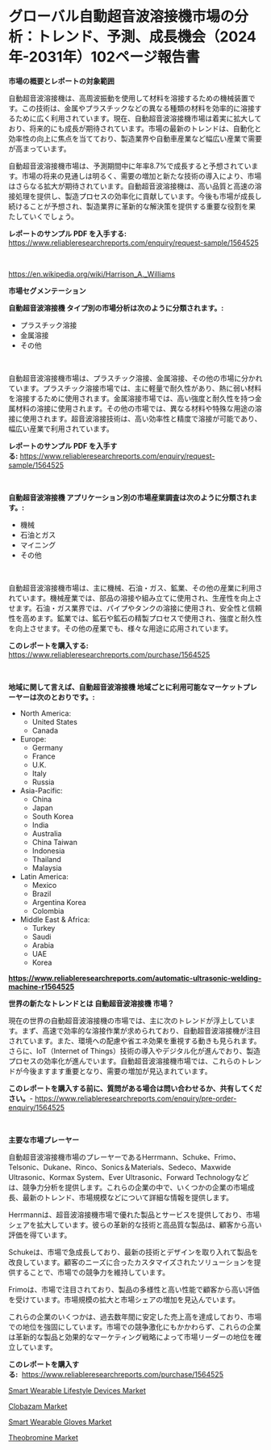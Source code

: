 <p><h1>グローバル自動超音波溶接機市場の分析：トレンド、予測、成長機会（2024年-2031年）102ページ報告書</h1></p><p><strong>市場の概要とレポートの対象範囲</strong></p>
<p><p>自動超音波溶接機は、高周波振動を使用して材料を溶接するための機械装置です。この技術は、金属やプラスチックなどの異なる種類の材料を効率的に溶接するために広く利用されています。現在、自動超音波溶接機市場は着実に拡大しており、将来的にも成長が期待されています。市場の最新のトレンドは、自動化と効率性の向上に焦点を当てており、製造業界や自動車産業など幅広い産業で需要が高まっています。</p><p>自動超音波溶接機市場は、予測期間中に年率8.7%で成長すると予想されています。市場の将来の見通しは明るく、需要の増加と新たな技術の導入により、市場はさらなる拡大が期待されています。自動超音波溶接機は、高い品質と高速の溶接処理を提供し、製造プロセスの効率化に貢献しています。今後も市場が成長し続けることが予想され、製造業界に革新的な解決策を提供する重要な役割を果たしていくでしょう。</p></p>
<p><strong>レポートのサンプル PDF を入手する:</strong> <a href="https://www.reliableresearchreports.com/enquiry/request-sample/1564525">https://www.reliableresearchreports.com/enquiry/request-sample/1564525</a></p>
<p>&nbsp;</p>
<p><a href="https://en.wikipedia.org/wiki/Harrison_A._Williams">https://en.wikipedia.org/wiki/Harrison_A._Williams</a></p>
<p><strong>市場セグメンテーション</strong></p>
<p><strong>自動超音波溶接機 タイプ別の市場分析は次のように分類されます。:</strong></p>
<p><ul><li>プラスチック溶接</li><li>金属溶接</li><li>その他</li></ul></p>
<p>&nbsp;</p>
<p><p>自動超音波溶接機市場は、プラスチック溶接、金属溶接、その他の市場に分かれています。プラスチック溶接市場では、主に軽量で耐久性があり、熱に弱い材料を溶接するために使用されます。金属溶接市場では、高い強度と耐久性を持つ金属材料の溶接に使用されます。その他の市場では、異なる材料や特殊な用途の溶接に使用されます。超音波溶接技術は、高い効率性と精度で溶接が可能であり、幅広い産業で利用されています。</p></p>
<p><strong>レポートのサンプル PDF を入手する:</strong>&nbsp;<a href="https://www.reliableresearchreports.com/enquiry/request-sample/1564525">https://www.reliableresearchreports.com/enquiry/request-sample/1564525</a></p>
<p>&nbsp;</p>
<p><strong> 自動超音波溶接機 アプリケーション別の市場産業調査は次のように分類されます。:</strong></p>
<p><ul><li>機械</li><li>石油とガス</li><li>マイニング</li><li>その他</li></ul></p>
<p>&nbsp;</p>
<p><p>自動超音波溶接機市場は、主に機械、石油・ガス、鉱業、その他の産業に利用されています。機械産業では、部品の溶接や組み立てに使用され、生産性を向上させます。石油・ガス業界では、パイプやタンクの溶接に使用され、安全性と信頼性を高めます。鉱業では、鉱石や鉱石の精製プロセスで使用され、強度と耐久性を向上させます。その他の産業でも、様々な用途に応用されています。</p></p>
<p><strong>このレポートを購入する:</strong>&nbsp; <a href="https://www.reliableresearchreports.com/purchase/1564525">https://www.reliableresearchreports.com/purchase/1564525</a></p>
<p>&nbsp;</p>
<p><strong>地域に関して言えば、自動超音波溶接機 地域ごとに利用可能なマーケットプレーヤーは次のとおりです。:</strong></p>
<p><ul>
    <li>
        North America:
        <ul>
            <li>United States</li>
            <li>Canada</li>
        </ul>
    </li>
    <li>
        Europe:
        <ul>
            <li>Germany</li>
            <li>France</li>
            <li>U.K.</li>
            <li>Italy</li>
            <li>Russia</li>
        </ul>
    </li>
    <li>
        Asia-Pacific:
        <ul>
            <li>China</li>
            <li>Japan</li>
            <li>South Korea</li>
            <li>India</li>
            <li>Australia</li>
            <li>China Taiwan</li>
            <li>Indonesia</li>
            <li>Thailand</li>
            <li>Malaysia</li>
        </ul>
    </li>
    <li>
        Latin America:
        <ul>
            <li>Mexico</li>
            <li>Brazil</li>
            <li>Argentina Korea</li>
            <li>Colombia</li>
        </ul>
    </li>
    <li>
        Middle East & Africa:
        <ul>
            <li>Turkey</li>
            <li>Saudi</li>
            <li>Arabia</li>
            <li>UAE</li>
            <li>Korea</li>
        </ul>
    </li>
    </ul></p>
<p><strong><a href="https://www.reliableresearchreports.com/automatic-ultrasonic-welding-machine-r1564525">https://www.reliableresearchreports.com/automatic-ultrasonic-welding-machine-r1564525</a></strong>&nbsp;</p>
<p><strong>世界の新たなトレンドとは 自動超音波溶接機 市場？</strong></p>
<p><p>現在の世界の自動超音波溶接機の市場では、主に次のトレンドが浮上しています。まず、高速で効率的な溶接作業が求められており、自動超音波溶接機が注目されています。また、環境への配慮や省エネ効果を重視する動きも見られます。さらに、IoT（Internet of Things）技術の導入やデジタル化が進んでおり、製造プロセスの効率化が進んでいます。自動超音波溶接機市場では、これらのトレンドが今後ますます重要となり、需要の増加が見込まれています。</p></p>
<p><strong>このレポートを購入する前に、質問がある場合は問い合わせるか、共有してください。</strong>- <a href="https://www.reliableresearchreports.com/enquiry/pre-order-enquiry/1564525">https://www.reliableresearchreports.com/enquiry/pre-order-enquiry/1564525</a></p>
<p>&nbsp;</p>
<p><strong>主要な市場プレーヤー</strong></p>
<p><p>自動超音波溶接機市場のプレーヤーであるHerrmann、Schuke、Frimo、Telsonic、Dukane、Rinco、Sonics＆Materials、Sedeco、Maxwide Ultrasonic、Kormax System、Ever Ultrasonic、Forward Technologyなどは、競争力分析を提供します。これらの企業の中で、いくつかの企業の市場成長、最新のトレンド、市場規模などについて詳細な情報を提供します。</p><p>Herrmannは、超音波溶接機市場で優れた製品とサービスを提供しており、市場シェアを拡大しています。彼らの革新的な技術と高品質な製品は、顧客から高い評価を得ています。</p><p>Schukeは、市場で急成長しており、最新の技術とデザインを取り入れて製品を改良しています。顧客のニーズに合ったカスタマイズされたソリューションを提供することで、市場での競争力を維持しています。</p><p>Frimoは、市場で注目されており、製品の多様性と高い性能で顧客から高い評価を受けています。市場規模の拡大と市場シェアの増加を見込んでいます。</p><p>これらの企業のいくつかは、過去数年間に安定した売上高を達成しており、市場での地位を強固にしています。市場での競争激化にもかかわらず、これらの企業は革新的な製品と効果的なマーケティング戦略によって市場リーダーの地位を確立しています。</p></p>
<p><strong>このレポートを購入する:</strong>&nbsp;&nbsp;<a href="https://www.reliableresearchreports.com/purchase/1564525">https://www.reliableresearchreports.com/purchase/1564525</a></p>
<p><p><a href="https://github.com/sardarp081/Market-Research-Report-List-1/blob/main/smart-wearable-lifestyle-devices-market.md">Smart Wearable Lifestyle Devices Market</a></p><p><a href="https://issuu.com/reportprime-2/docs/clobazam-market-size-2030.pptx">Clobazam Market</a></p><p><a href="https://github.com/gcimaudf65/Market-Research-Report-List-1/blob/main/smart-wearable-gloves-market.md">Smart Wearable Gloves Market</a></p><p><a href="https://medium.com/@zayunoz657456/theobromine-market-share-and-new-trends-analysis-by-its-type-application-end-use-and-forecast-02e4dde67234">Theobromine Market</a></p></p>